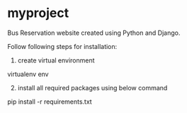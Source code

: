 # myproject
Bus Reservation website created using Python and Django.


Follow following steps for installation:

1. create virtual environment

virtualenv env

2. install all required packages using below command

pip install -r requirements.txt
